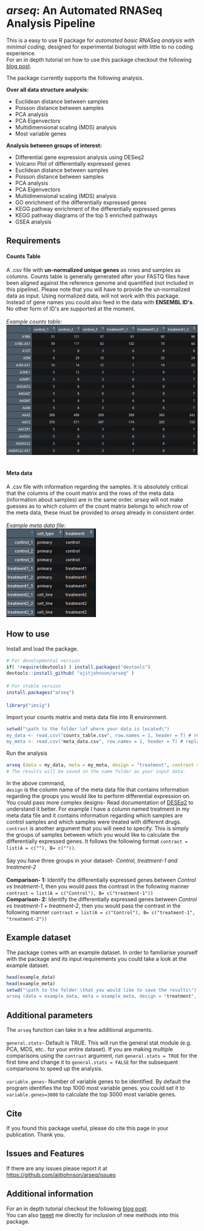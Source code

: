 # *arseq*: An Automated RNASeq Analysis Pipeline
This is a easy to use R package for *automated basic RNASeq analysis with minimal coding*, designed for experimental biologist with little to no coding experience. <br>
For an in depth tutorial on how to use this package checkout the following [blog post](https://ajitjohnson.com/arseq).

The package currently supports the following analysis.<br>

**Over all data structure analysis:**<br>
  - Euclidean distance between samples
  - Poisson distance between samples
  - PCA analysis
  - PCA Eigenvectors
  - Multidimensional scaling (MDS) analysis
  - Most variable genes<br>

**Analysis between groups of interest:**<br>
  - Differential gene expression analysis using DESeq2
  - Volcano Plot of differentially expressed genes
  - Euclidean distance between samples
  - Poisson distance between samples
  - PCA analysis
  - PCA Eigenvectors
  - Multidimensional scaling (MDS) analysis
  - GO enrichment of the differentially expressed genes
  - KEGG pathway enrichment of the differentially expressed genes
  - KEGG pathway diagrams of the top 5 enriched pathways
  - GSEA analysis

## Requirements
#### Counts Table
A .csv file with **un-normalized unique genes** as rows and samples as columns. Counts table is generally generated after your FASTQ files have been aligned against the reference genome and quantified (not included in this pipeline). Please note that you will have to provide the un-normalized data as input. Using normalized data, will not work with this package. Instead of gene names you could also feed in the data with **ENSEMBL ID's**. No other form of ID's are supported at the moment. <br><br>
*Example counts table:*<br>
![Example counts table](/data/data.png)<br><br>

#### Meta data
A .csv file with information regarding the samples. It is absolutely critical that the columns of the count matrix and the rows of the meta data (information about samples) are in the same order. *arseq* will not make guesses as to which column of the count matrix belongs to which row of the meta data, these must be provided to *arseq* already in consistent order.<br><br>
*Example meta data file:*<br>
![Example counts table](/data/meta.png)

## How to use
Install and load the package.
```R
# For developmental version
if( !require(devtools) ) install.packages("devtools")
devtools::install_github( "ajitjohnson/arseq" )

# For stable version
install.packages("arseq")

library("imsig")
```
Import your counts matrix and meta data file into R environment.
```R
setwd("\path to the folder \of where your data is located\")
my_data <- read.csv("counts_table.csv", row.names = 1, header = T) # replace counts_table.csv with your file name
my_meta <- read.csv("meta_data.csv", row.names = 1, header = T) # replace meta_data.csv with your file name
```
Run the analysis
```R
arseq (data = my_data, meta = my_meta, design = "treatment", contrast = list(A = c("control"), B= c("treatment1")))
# The results will be saved in the same folder as your input data.
```
In the above command,<br>
`design` is the column name of the meta data file that contains information regarding the groups you would like to perform differential expression on. You could pass more complex designs- Read documentation of [DESEq2](http://bioconductor.org/packages/devel/bioc/vignettes/DESeq2/inst/doc/DESeq2.html) to understand it better. For example I have a column named treatment in my meta data file and it contains information regarding which samples are control samples and which samples were treated with different drugs. <br>
`contrast` is another argument that you will need to specify. This is simply the groups of samples between which you would like to calculate the differentially expressed genes. It follows the following format `contrast = list(A = c(""), B= c(""))`.<br><br>
Say you have three groups in your dataset- *Control, treatment-1 and treatment-2*<br><br>
**Comparison- 1:** Identify the differentially expressed genes between *Control vs treatment-1*, then you would pass the contrast in the following manner `contrast = list(A = c("Control"), B= c("treatment-1"))`<br>
**Comparison- 2:** Identify the differentially expressed genes between *Control vs treatment-1 + treatment-2*, then you would pass the contrast in the following manner `contrast = list(A = c("Control"), B= c("treatment-1", "treatment-2"))`

## Example dataset
The package comes with an example dataset. In order to familiarise yourself with the package and its input requirements you could take a look at the example dataset.
```R
head(example_data)
head(example_meta)
setwd("\path to the folder \that you would like to save the results\")
arseq (data = example_data, meta = example_meta, design = "treatment", contrast = list(A = c("control"), B= c("treatment1")))
```

## Additional parameters
The `arseq` function can take in a few additional arguments.<br><br>
`general.stats`- Default is TRUE. This will run the general stat module (e.g. PCA, MDS, etc.. for your entire dataset). If you are making multiple comparisons using the `contrast` argument, run  `general.stats = TRUE` for the first time and change it to `general.stats = FALSE` for the subsequent comparisons to speed up the analysis.<br><br>
`variable.genes`- Number of variable genes to be identified. By default the program identifies the top 1000 most variable genes. you could set it to `variable.genes=3000` to calculate the top 3000 most variable genes.

## Cite
If you found this package useful, please do cite this page in your publication. Thank you.

## Issues and Features
If there are any issues please report it at https://github.com/ajitjohnson/arseq/issues


## Additional information
For an in depth tutorial checkout the following [blog post](https://ajitjohnson.com/arseq).<br>
You can also [tweet](https://twitter.com/ajitjohnson_n) me directly for inclusion of new methods into this package.
